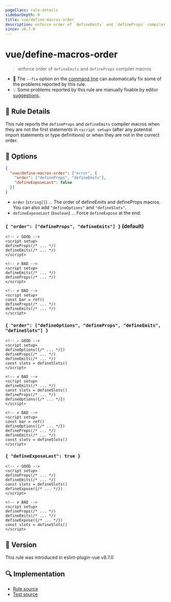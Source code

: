```yaml
---
pageClass: rule-details
sidebarDepth: 0
title: vue/define-macros-order
description: enforce order of `defineEmits` and `defineProps` compiler macros
since: v8.7.0
---
```

# vue/define-macros-order

> enforce order of `defineEmits` and `defineProps` compiler macros

- :wrench: The `--fix` option on the [command line](https://eslint.org/docs/user-guide/command-line-interface#fixing-problems) can automatically fix some of the problems reported by this rule.
- :bulb: Some problems reported by this rule are manually fixable by editor [suggestions](https://eslint.org/docs/developer-guide/working-with-rules#providing-suggestions).

## :book: Rule Details

This rule reports the `defineProps` and `defineEmits` compiler macros when they are not the first statements in `<script setup>` (after any potential import statements or type definitions) or when they are not in the correct order.

## :wrench: Options

```json
{
  "vue/define-macros-order": ["error", {
    "order": ["defineProps", "defineEmits"],
    "defineExposeLast": false
  }]
}
```

- `order` (`string[]`) ... The order of defineEmits and defineProps macros. You can also add `"defineOptions"` and `"defineSlots"`.
- `defineExposeLast` (`boolean`) ... Force `defineExpose` at the end.

### `{ "order": ["defineProps", "defineEmits"] }` (default)

<eslint-code-block fix :rules="{'vue/define-macros-order': ['error']}">

```vue
<!-- ✓ GOOD -->
<script setup>
defineProps(/* ... */)
defineEmits(/* ... */)
</script>
```

</eslint-code-block>

<eslint-code-block fix :rules="{'vue/define-macros-order': ['error']}">

```vue
<!-- ✗ BAD -->
<script setup>
defineEmits(/* ... */)
defineProps(/* ... */)
</script>
```

</eslint-code-block>

<eslint-code-block fix :rules="{'vue/define-macros-order': ['error']}">

```vue
<!-- ✗ BAD -->
<script setup>
const bar = ref()
defineProps(/* ... */)
defineEmits(/* ... */)
</script>
```

</eslint-code-block>

### `{ "order": ["defineOptions", "defineProps", "defineEmits", "defineSlots"] }`

<eslint-code-block fix :rules="{'vue/define-macros-order': ['error', {order: ['defineOptions', 'defineProps', 'defineEmits', 'defineSlots']}]}">

```vue
<!-- ✓ GOOD -->
<script setup>
defineOptions({/* ... */})
defineProps(/* ... */)
defineEmits(/* ... */)
const slots = defineSlots()
</script>
```

</eslint-code-block>

<eslint-code-block fix :rules="{'vue/define-macros-order': ['error', {order: ['defineOptions', 'defineProps', 'defineEmits', 'defineSlots']}]}">

```vue
<!-- ✗ BAD -->
<script setup>
defineEmits(/* ... */)
const slots = defineSlots()
defineProps(/* ... */)
defineOptions({/* ... */})
</script>
```

</eslint-code-block>

<eslint-code-block fix :rules="{'vue/define-macros-order': ['error', {order: ['defineOptions', 'defineProps', 'defineEmits', 'defineSlots']}]}">

```vue
<!-- ✗ BAD -->
<script setup>
const bar = ref()
defineOptions({/* ... */})
defineProps(/* ... */)
defineEmits(/* ... */)
const slots = defineSlots()
</script>
```

</eslint-code-block>

### `{ "defineExposeLast": true }`

<eslint-code-block fix :rules="{'vue/define-macros-order': ['error', {defineExposeLast: true}]}">

```vue
<!-- ✓ GOOD -->
<script setup>
defineProps(/* ... */)
defineEmits(/* ... */)
const slots = defineSlots()
defineExpose({/* ... */})
</script>
```

</eslint-code-block>

<eslint-code-block fix :rules="{'vue/define-macros-order': ['error', {defineExposeLast: true}]}">

```vue
<!-- ✗ BAD -->
<script setup>
defineProps(/* ... */)
defineEmits(/* ... */)
defineExpose({/* ... */})
const slots = defineSlots()
</script>
```

</eslint-code-block>

## :rocket: Version

This rule was introduced in eslint-plugin-vue v8.7.0

## :mag: Implementation

- [Rule source](https://github.com/vuejs/eslint-plugin-vue/blob/master/lib/rules/define-macros-order.js)
- [Test source](https://github.com/vuejs/eslint-plugin-vue/blob/master/tests/lib/rules/define-macros-order.js)

